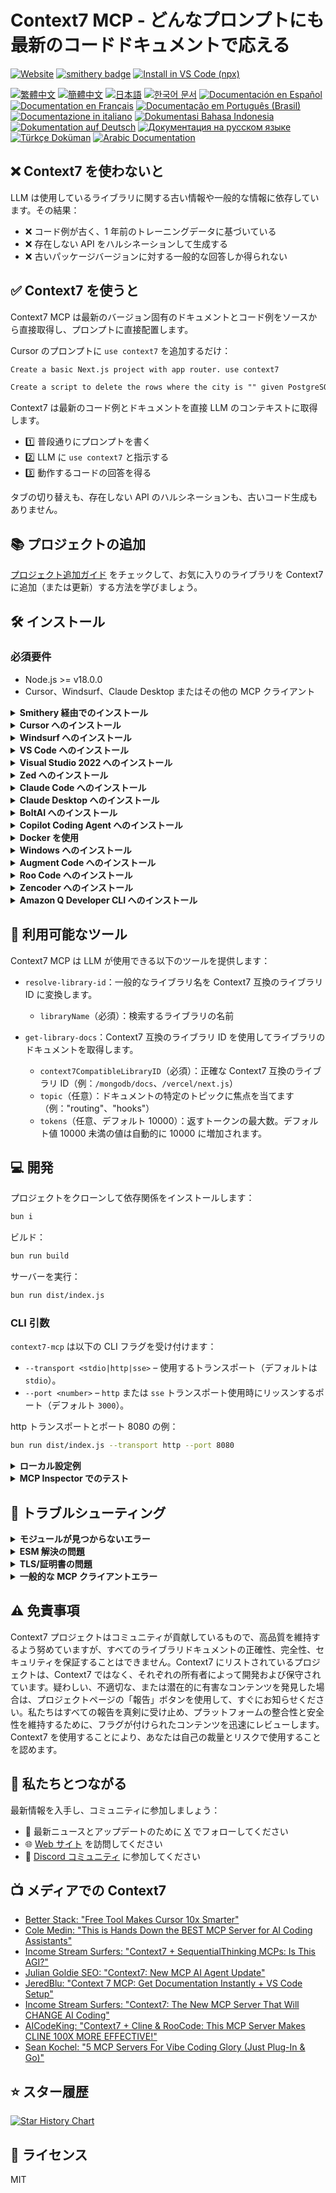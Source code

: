 # Context7 MCP - どんなプロンプトにも最新のコードドキュメントで応える

[![Website](https://img.shields.io/badge/Website-context7.com-blue)](https://context7.com) [![smithery badge](https://smithery.ai/badge/@upstash/context7-mcp)](https://smithery.ai/server/@upstash/context7-mcp) [<img alt="Install in VS Code (npx)" src="https://img.shields.io/badge/VS_Code-VS_Code?style=flat-square&label=Install%20Context7%20MCP&color=0098FF">](https://insiders.vscode.dev/redirect?url=vscode%3Amcp%2Finstall%3F%7B%22name%22%3A%22context7%22%2C%22command%22%3A%22npx%22%2C%22args%22%3A%5B%22-y%22%2C%22%40upstash%2Fcontext7-mcp%40latest%22%5D%7D)

[![繁體中文](https://img.shields.io/badge/docs-繁體中文-yellow)](./README.zh-TW.md) [![簡體中文](https://img.shields.io/badge/docs-簡體中文-yellow)](./README.zh-CN.md) [![日本語](https://img.shields.io/badge/docs-日本語-b7003a)](./README.ja.md) [![한국어 문서](https://img.shields.io/badge/docs-한국어-green)](./README.ko.md) [![Documentación en Español](https://img.shields.io/badge/docs-Español-orange)](./README.es.md) [![Documentation en Français](https://img.shields.io/badge/docs-Français-blue)](./README.fr.md) [![Documentação em Português (Brasil)](<https://img.shields.io/badge/docs-Português%20(Brasil)-purple>)](./README.pt-BR.md) [![Documentazione in italiano](https://img.shields.io/badge/docs-Italian-red)](./README.it.md) [![Dokumentasi Bahasa Indonesia](https://img.shields.io/badge/docs-Bahasa%20Indonesia-pink)](./README.id-ID.md) [![Dokumentation auf Deutsch](https://img.shields.io/badge/docs-Deutsch-darkgreen)](./README.de.md) [![Документация на русском языке](https://img.shields.io/badge/docs-Русский-darkblue)](./README.ru.md) [![Türkçe Doküman](https://img.shields.io/badge/docs-Türkçe-blue)](./README.tr.md) [![Arabic Documentation](https://img.shields.io/badge/docs-Arabic-white)](./README.ar.md)

## ❌ Context7 を使わないと

LLM は使用しているライブラリに関する古い情報や一般的な情報に依存しています。その結果：

- ❌ コード例が古く、1 年前のトレーニングデータに基づいている
- ❌ 存在しない API をハルシネーションして生成する
- ❌ 古いパッケージバージョンに対する一般的な回答しか得られない

## ✅ Context7 を使うと

Context7 MCP は最新のバージョン固有のドキュメントとコード例をソースから直接取得し、プロンプトに直接配置します。

Cursor のプロンプトに `use context7` を追加するだけ：

```txt
Create a basic Next.js project with app router. use context7
```

```txt
Create a script to delete the rows where the city is "" given PostgreSQL credentials. use context7
```

Context7 は最新のコード例とドキュメントを直接 LLM のコンテキストに取得します。

- 1️⃣ 普段通りにプロンプトを書く
- 2️⃣ LLM に `use context7` と指示する
- 3️⃣ 動作するコードの回答を得る

タブの切り替えも、存在しない API のハルシネーションも、古いコード生成もありません。

## 📚 プロジェクトの追加

[プロジェクト追加ガイド](./adding-projects.md) をチェックして、お気に入りのライブラリを Context7 に追加（または更新）する方法を学びましょう。

## 🛠️ インストール

### 必須要件

- Node.js >= v18.0.0
- Cursor、Windsurf、Claude Desktop またはその他の MCP クライアント

<details>
<summary><b>Smithery 経由でのインストール</b></summary>

[Smithery](https://smithery.ai/server/@upstash/context7-mcp) 経由で任意のクライアントに Context7 MCP サーバーを自動的にインストールするには：

```bash
npx -y @smithery/cli@latest install @upstash/context7-mcp --client <CLIENT_NAME> --key <YOUR_SMITHERY_KEY>
```

Smithery キーは [Smithery.ai Web ページ](https://smithery.ai/server/@upstash/context7-mcp) で確認できます。

</details>

<details>
<summary><b>Cursor へのインストール</b></summary>

`Settings` -> `Cursor Settings` -> `MCP` -> `Add new global MCP server` に移動します

以下の設定を Cursor の `~/.cursor/mcp.json` ファイルに貼り付けることが推奨されます。プロジェクトフォルダに `.cursor/mcp.json` を作成することで、特定のプロジェクトにインストールすることもできます。詳細は [Cursor MCP ドキュメント](https://docs.cursor.com/context/model-context-protocol) を参照してください。

> Cursor 1.0 以降、下のインストールボタンをクリックすることで、ワンクリックで即座にインストールできます。

#### Cursor リモートサーバー接続

[![Install MCP Server](https://cursor.com/deeplink/mcp-install-dark.svg)](https://cursor.com/install-mcp?name=context7&config=eyJ1cmwiOiJodHRwczovL21jcC5jb250ZXh0Ny5jb20vbWNwIn0%3D)

```json
{
  "mcpServers": {
    "context7": {
      "url": "https://mcp.context7.com/mcp"
    }
  }
}
```

#### Cursor ローカルサーバー接続

[![Install MCP Server](https://cursor.com/deeplink/mcp-install-dark.svg)](https://cursor.com/install-mcp?name=context7&config=eyJjb21tYW5kIjoibnB4IC15IEB1cHN0YXNoL2NvbnRleHQ3LW1jcCJ9)

```json
{
  "mcpServers": {
    "context7": {
      "command": "npx",
      "args": ["-y", "@upstash/context7-mcp"]
    }
  }
}
```

<details>
<summary>代替方法：Bun を使用</summary>

[![Install MCP Server](https://cursor.com/deeplink/mcp-install-dark.svg)](https://cursor.com/install-mcp?name=context7&config=eyJjb21tYW5kIjoiYnVueCAteSBAdXBzdGFzaC9jb250ZXh0Ny1tY3AifQ%3D%3D)

```json
{
  "mcpServers": {
    "context7": {
      "command": "bunx",
      "args": ["-y", "@upstash/context7-mcp"]
    }
  }
}
```

</details>

<details>
<summary>代替方法：Deno を使用</summary>

[![Install MCP Server](https://cursor.com/deeplink/mcp-install-dark.svg)](https://cursor.com/install-mcp?name=context7&config=eyJjb21tYW5kIjoiZGVubyBydW4gLS1hbGxvdy1lbnYgLS1hbGxvdy1uZXQgbnBtOkB1cHN0YXNoL2NvbnRleHQ3LW1jcCJ9)

```json
{
  "mcpServers": {
    "context7": {
      "command": "deno",
      "args": [
        "run",
        "--allow-env=NO_DEPRECATION,TRACE_DEPRECATION",
        "--allow-net",
        "npm:@upstash/context7-mcp"
      ]
    }
  }
}
```

</details>

</details>

<details>
<summary><b>Windsurf へのインストール</b></summary>

これを Windsurf MCP 設定ファイルに追加します。詳細は [Windsurf MCP ドキュメント](https://docs.windsurf.com/windsurf/mcp) を参照してください。

#### Windsurf リモートサーバー接続

```json
{
  "mcpServers": {
    "context7": {
      "serverUrl": "https://mcp.context7.com/sse"
    }
  }
}
```

#### Windsurf ローカルサーバー接続

```json
{
  "mcpServers": {
    "context7": {
      "command": "npx",
      "args": ["-y", "@upstash/context7-mcp"]
    }
  }
}
```

</details>

<details>
<summary><b>VS Code へのインストール</b></summary>

[<img alt="Install in VS Code (npx)" src="https://img.shields.io/badge/VS_Code-VS_Code?style=flat-square&label=Install%20Context7%20MCP&color=0098FF">](https://insiders.vscode.dev/redirect?url=vscode%3Amcp%2Finstall%3F%7B%22name%22%3A%22context7%22%2C%22command%22%3A%22npx%22%2C%22args%22%3A%5B%22-y%22%2C%22%40upstash%2Fcontext7-mcp%40latest%22%5D%7D)
[<img alt="Install in VS Code Insiders (npx)" src="https://img.shields.io/badge/VS_Code_Insiders-VS_Code_Insiders?style=flat-square&label=Install%20Context7%20MCP&color=24bfa5">](https://insiders.vscode.dev/redirect?url=vscode-insiders%3Amcp%2Finstall%3F%7B%22name%22%3A%22context7%22%2C%22command%22%3A%22npx%22%2C%22args%22%3A%5B%22-y%22%2C%22%40upstash%2Fcontext7-mcp%40latest%22%5D%7D)

これを VS Code MCP 設定ファイルに追加します。詳細は [VS Code MCP ドキュメント](https://code.visualstudio.com/docs/copilot/chat/mcp-servers) を参照してください。

#### VS Code リモートサーバー接続

```json
"mcp": {
  "servers": {
    "context7": {
      "type": "http",
      "url": "https://mcp.context7.com/mcp"
    }
  }
}
```

#### VS Code ローカルサーバー接続

```json
"mcp": {
  "servers": {
    "context7": {
      "type": "stdio",
      "command": "npx",
      "args": ["-y", "@upstash/context7-mcp"]
    }
  }
}
```

</details>

<details>
<summary><b>Visual Studio 2022 へのインストール</b></summary>

[Visual Studio MCP サーバードキュメント](https://learn.microsoft.com/visualstudio/ide/mcp-servers?view=vs-2022) に従って、Visual Studio 2022 で Context7 MCP を設定できます。

これを Visual Studio MCP 設定ファイルに追加します（詳細は [Visual Studio ドキュメント](https://learn.microsoft.com/visualstudio/ide/mcp-servers?view=vs-2022) を参照）：

```json
{
  "mcp": {
    "servers": {
      "context7": {
        "type": "http",
        "url": "https://mcp.context7.com/mcp"
      }
    }
  }
}
```

または、ローカルサーバーの場合：

```json
{
  "mcp": {
    "servers": {
      "context7": {
        "type": "stdio",
        "command": "npx",
        "args": ["-y", "@upstash/context7-mcp"]
      }
    }
  }
}
```

詳細情報とトラブルシューティングについては、[Visual Studio MCP サーバードキュメント](https://learn.microsoft.com/visualstudio/ide/mcp-servers?view=vs-2022) を参照してください。

</details>

<details>
<summary><b>Zed へのインストール</b></summary>

[Zed Extensions](https://zed.dev/extensions?query=Context7) 経由でインストールできるか、Zed の `settings.json` にこれを追加できます。詳細は [Zed Context Server ドキュメント](https://zed.dev/docs/assistant/context-servers) を参照してください。

```json
{
  "context_servers": {
    "Context7": {
      "command": {
        "path": "npx",
        "args": ["-y", "@upstash/context7-mcp"]
      },
      "settings": {}
    }
  }
}
```

</details>

<details>
<summary><b>Claude Code へのインストール</b></summary>

このコマンドを実行します。詳細は [Claude Code MCP ドキュメント](https://docs.anthropic.com/ja/docs/claude-code/mcp) を参照してください。

#### Claude Code リモートサーバー接続

```sh
claude mcp add --transport sse context7 https://mcp.context7.com/sse
```

#### Claude Code ローカルサーバー接続

```sh
claude mcp add context7 -- npx -y @upstash/context7-mcp
```

</details>

<details>
<summary><b>Claude Desktop へのインストール</b></summary>

これを Claude Desktop の `claude_desktop_config.json` ファイルに追加します。詳細は [Claude Desktop MCP ドキュメント](https://modelcontextprotocol.io/quickstart/user) を参照してください。

```json
{
  "mcpServers": {
    "Context7": {
      "command": "npx",
      "args": ["-y", "@upstash/context7-mcp"]
    }
  }
}
```

</details>

<details>
<summary><b>BoltAI へのインストール</b></summary>

アプリの "Settings" ページを開き、"Plugins" に移動し、以下の JSON を入力します：

```json
{
  "mcpServers": {
    "context7": {
      "command": "npx",
      "args": ["-y", "@upstash/context7-mcp"]
    }
  }
}
```

保存後、チャットで `get-library-docs` の後に Context7 ドキュメント ID を入力します（例：`get-library-docs /nuxt/ui`）。詳細情報は [BoltAI ドキュメンテーションサイト](https://docs.boltai.com/docs/plugins/mcp-servers) で利用可能です。iOS 版 BoltAI については、[このガイドを参照してください](https://docs.boltai.com/docs/boltai-mobile/mcp-servers)。

</details>

<details>
<summary><b>Copilot Coding Agent へのインストール</b></summary>

以下の設定を Copilot Coding Agent の `mcp` セクション（Repository->Settings->Copilot->Coding agent->MCP configuration）に追加してください：

```json
{
  "mcpServers": {
    "context7": {
      "type": "http",
      "url": "https://mcp.context7.com/mcp",
      "tools": ["get-library-docs", "resolve-library-id"]
    }
  }
}
```

詳細は [公式 GitHub ドキュメント](https://docs.github.com/en/enterprise-cloud@latest/copilot/how-tos/agents/copilot-coding-agent/extending-copilot-coding-agent-with-mcp) をご覧ください。

</details>

<details>
<summary><b>Docker を使用</b></summary>

MCP サーバーを Docker コンテナで実行したい場合：

1. **Docker イメージのビルド：**

   まず、プロジェクトルート（または希望の場所）に `Dockerfile` を作成します：

   <details>
   <summary>Dockerfile の内容を表示</summary>

   ```Dockerfile
   FROM node:18-alpine

   WORKDIR /app

   # 最新バージョンをグローバルにインストール
   RUN npm install -g @upstash/context7-mcp

   # 必要に応じてデフォルトポートを公開（任意、MCP クライアントの相互作用に依存）
   # EXPOSE 3000

   # サーバーを実行するデフォルトコマンド
   CMD ["context7-mcp"]
   ```

   </details>

   次に、タグ（例：`context7-mcp`）を使用してイメージをビルドします。**Docker Desktop（または Docker デーモン）が実行中であることを確認してください。** `Dockerfile` を保存した同じディレクトリで次のコマンドを実行します：

   ```bash
   docker build -t context7-mcp .
   ```

2. **MCP クライアントの設定：**

   MCP クライアントの設定を更新して Docker コマンドを使用するようにします。

   _cline_mcp_settings.json の例：_

   ```json
   {
     "mcpServers": {
       "Сontext7": {
         "autoApprove": [],
         "disabled": false,
         "timeout": 60,
         "command": "docker",
         "args": ["run", "-i", "--rm", "context7-mcp"],
         "transportType": "stdio"
       }
     }
   }
   ```

   _注：これは設定例です。この README の前半で MCP クライアント（Cursor、VS Code など）の具体的な例を参照して、構造（例：`mcpServers` 対 `servers`）を適応させてください。また、`args` 内のイメージ名が `docker build` コマンドで使用したタグと一致していることを確認してください。_

</details>

<details>
<summary><b>Windows へのインストール</b></summary>

Windows での設定は Linux や macOS と比べて少し異なります（_例では `Cline` を使用_）。同じ原則が他のエディタにも適用されます。`command` と `args` の設定を参照してください。

```json
{
  "mcpServers": {
    "github.com/upstash/context7-mcp": {
      "command": "cmd",
      "args": ["/c", "npx", "-y", "@upstash/context7-mcp@latest"],
      "disabled": false,
      "autoApprove": []
    }
  }
}
```

</details>

<details>
<summary><b>Augment Code へのインストール</b></summary>

Augment Code で Context7 MCP を設定するには、グラフィカルインターフェースまたは手動設定のいずれかを使用できます。

### **A. Augment Code UI を使用する場合**

1. ハンバーガーメニューをクリックします。
2. **Settings** を選択します。
3. **Tools** セクションに移動します。
4. **+ Add MCP** ボタンをクリックします。
5. 以下のコマンドを入力します：

   ```
   npx -y @upstash/context7-mcp@latest
   ```

6. MCP に **Context7** と名前を付けます。
7. **Add** ボタンをクリックします。

MCP サーバーが追加されたら、Augment Code 内で Context7 の最新コードドキュメンテーション機能を直接使用できます。

---

### **B. 手動設定**

1. Cmd/Ctrl Shift P を押すか、Augment パネルのハンバーガーメニューに移動します
2. Edit Settings を選択します
3. Advanced の下で、Edit in settings.json をクリックします
4. `augment.advanced` オブジェクト内の `mcpServers` 配列にサーバー設定を追加します

"augment.advanced": {
"mcpServers": [
{
"name": "context7",
"command": "npx",
"args": ["-y", "@upstash/context7-mcp"]
}
]
}

MCP サーバーが追加されたら、エディタを再起動します。エラーが発生した場合は、構文をチェックして、閉じ括弧やカンマが欠けていないことを確認してください。

</details>

<details>
<summary><b>Roo Code へのインストール</b></summary>

これを Roo Code MCP 設定ファイルに追加します。詳細は [Roo Code MCP ドキュメント](https://docs.roocode.com/features/mcp/using-mcp-in-roo) を参照してください。

#### Roo Code リモートサーバー接続

```json
{
  "mcpServers": {
    "context7": {
      "type": "streamable-http",
      "url": "https://mcp.context7.com/mcp"
    }
  }
}
```

#### Roo Code ローカルサーバー接続

```json
{
  "mcpServers": {
    "context7": {
      "command": "npx",
      "args": ["-y", "@upstash/context7-mcp"]
    }
  }
}
```

</details>

<details>
<summary><b>Zencoder へのインストール</b></summary>

Zencoder で Context7 MCP を設定するには、以下の手順に従います：

1. Zencoder メニュー (...) に移動します
2. ドロップダウンメニューから Agent tools を選択します
3. Add custom MCP をクリックします
4. 以下から名前とサーバー設定を追加し、Install ボタンを必ず押してください

```json
{
  "command": "npx",
  "args": ["-y", "@upstash/context7-mcp@latest"]
}
```

MCP サーバーが追加されたら、簡単に使用を続けることができます。

</details>

<details>
<summary><b>Amazon Q Developer CLI へのインストール</b></summary>

これを Amazon Q Developer CLI 設定ファイルに追加します。詳細は [Amazon Q Developer CLI ドキュメント](https://docs.aws.amazon.com/amazonq/latest/qdeveloper-ug/command-line-mcp-configuration.html) を参照してください。

```json
{
  "mcpServers": {
    "context7": {
      "command": "npx",
      "args": ["-y", "@upstash/context7-mcp@latest"]
    }
  }
}
```

</details>

## 🔨 利用可能なツール

Context7 MCP は LLM が使用できる以下のツールを提供します：

- `resolve-library-id`：一般的なライブラリ名を Context7 互換のライブラリ ID に変換します。

  - `libraryName`（必須）：検索するライブラリの名前

- `get-library-docs`：Context7 互換のライブラリ ID を使用してライブラリのドキュメントを取得します。
  - `context7CompatibleLibraryID`（必須）：正確な Context7 互換のライブラリ ID（例：`/mongodb/docs`、`/vercel/next.js`）
  - `topic`（任意）：ドキュメントの特定のトピックに焦点を当てます（例："routing"、"hooks"）
  - `tokens`（任意、デフォルト 10000）：返すトークンの最大数。デフォルト値 10000 未満の値は自動的に 10000 に増加されます。

## 💻 開発

プロジェクトをクローンして依存関係をインストールします：

```bash
bun i
```

ビルド：

```bash
bun run build
```

サーバーを実行：

```bash
bun run dist/index.js
```

### CLI 引数

`context7-mcp` は以下の CLI フラグを受け付けます：

- `--transport <stdio|http|sse>` – 使用するトランスポート（デフォルトは `stdio`）。
- `--port <number>` – `http` または `sse` トランスポート使用時にリッスンするポート（デフォルト `3000`）。

http トランスポートとポート 8080 の例：

```bash
bun run dist/index.js --transport http --port 8080
```

<details>
<summary><b>ローカル設定例</b></summary>

```json
{
  "mcpServers": {
    "context7": {
      "command": "npx",
      "args": ["tsx", "/path/to/folder/context7-mcp/src/index.ts"]
    }
  }
}
```

</details>

<details>
<summary><b>MCP Inspector でのテスト</b></summary>

```bash
npx -y @modelcontextprotocol/inspector npx @upstash/context7-mcp
```

</details>

## 🚨 トラブルシューティング

<details>
<summary><b>モジュールが見つからないエラー</b></summary>

`ERR_MODULE_NOT_FOUND` が発生した場合は、`npx` の代わりに `bunx` を使用してみてください：

```json
{
  "mcpServers": {
    "context7": {
      "command": "bunx",
      "args": ["-y", "@upstash/context7-mcp"]
    }
  }
}
```

これにより、`npx` がパッケージを正しくインストールまたは解決できない環境でのモジュール解決の問題が解決されることがあります。

</details>

<details>
<summary><b>ESM 解決の問題</b></summary>

`Error: Cannot find module 'uriTemplate.js'` のようなエラーの場合は、`--experimental-vm-modules` フラグを試してください：

```json
{
  "mcpServers": {
    "context7": {
      "command": "npx",
      "args": ["-y", "--node-options=--experimental-vm-modules", "@upstash/context7-mcp@1.0.6"]
    }
  }
}
```

</details>

<details>
<summary><b>TLS/証明書の問題</b></summary>

TLS 関連の問題を回避するには、`--experimental-fetch` フラグを使用します：

```json
{
  "mcpServers": {
    "context7": {
      "command": "npx",
      "args": ["-y", "--node-options=--experimental-fetch", "@upstash/context7-mcp"]
    }
  }
}
```

</details>

<details>
<summary><b>一般的な MCP クライアントエラー</b></summary>

1. パッケージ名に `@latest` を追加してみる
2. `npx` の代替として `bunx` を使用する
3. 別の代替方法として `deno` の使用を検討する
4. ネイティブ fetch サポートのために Node.js v18 以上を使用していることを確認する

</details>

## ⚠️ 免責事項

Context7 プロジェクトはコミュニティが貢献しているもので、高品質を維持するよう努めていますが、すべてのライブラリドキュメントの正確性、完全性、セキュリティを保証することはできません。Context7 にリストされているプロジェクトは、Context7 ではなく、それぞれの所有者によって開発および保守されています。疑わしい、不適切な、または潜在的に有害なコンテンツを発見した場合は、プロジェクトページの「報告」ボタンを使用して、すぐにお知らせください。私たちはすべての報告を真剣に受け止め、プラットフォームの整合性と安全性を維持するために、フラグが付けられたコンテンツを迅速にレビューします。Context7 を使用することにより、あなたは自己の裁量とリスクで使用することを認めます。

## 🤝 私たちとつながる

最新情報を入手し、コミュニティに参加しましょう：

- 📢 最新ニュースとアップデートのために [X](https://x.com/contextai) でフォローしてください
- 🌐 [Web サイト](https://context7.com) を訪問してください
- 💬 [Discord コミュニティ](https://upstash.com/discord) に参加してください

## 📺 メディアでの Context7

- [Better Stack: "Free Tool Makes Cursor 10x Smarter"](https://youtu.be/52FC3qObp9E)
- [Cole Medin: "This is Hands Down the BEST MCP Server for AI Coding Assistants"](https://www.youtube.com/watch?v=G7gK8H6u7Rs)
- [Income Stream Surfers: "Context7 + SequentialThinking MCPs: Is This AGI?"](https://www.youtube.com/watch?v=-ggvzyLpK6o)
- [Julian Goldie SEO: "Context7: New MCP AI Agent Update"](https://www.youtube.com/watch?v=CTZm6fBYisc)
- [JeredBlu: "Context 7 MCP: Get Documentation Instantly + VS Code Setup"](https://www.youtube.com/watch?v=-ls0D-rtET4)
- [Income Stream Surfers: "Context7: The New MCP Server That Will CHANGE AI Coding"](https://www.youtube.com/watch?v=PS-2Azb-C3M)
- [AICodeKing: "Context7 + Cline & RooCode: This MCP Server Makes CLINE 100X MORE EFFECTIVE!"](https://www.youtube.com/watch?v=qZfENAPMnyo)
- [Sean Kochel: "5 MCP Servers For Vibe Coding Glory (Just Plug-In & Go)"](https://www.youtube.com/watch?v=LqTQi8qexJM)

## ⭐ スター履歴

[![Star History Chart](https://api.star-history.com/svg?repos=upstash/context7&type=Date)](https://www.star-history.com/#upstash/context7&Date)

## 📄 ライセンス

MIT
